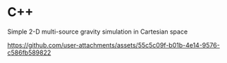 # C++

Simple 2-D multi-source gravity simulation in Cartesian space

https://github.com/user-attachments/assets/55c5c09f-b01b-4e14-9576-c586fb589822

